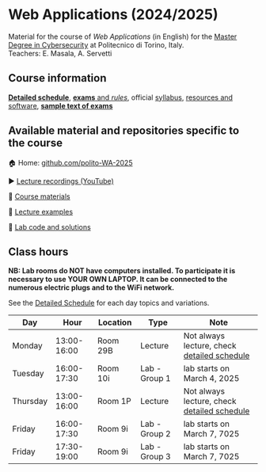 # Web Applications (2024/2025)

Material for the course of _Web Applications_ (in English) for the [Master Degree in Cybersecurity](https://www.polito.it/en/education/master-s-degree-programmes/cybersecurity) at Politecnico di Torino, Italy.  
Teachers: E. Masala, A. Servetti

## Course information

[**Detailed schedule**](/profile/SCHEDULE.md), [**exams** and *rules*](/profile/EXAM.md), official [syllabus](https://didattica.polito.it/pls/portal30/gap.pkg_guide.viewGap?p_cod_ins=01GYOUW&p_a_acc=2025&p_header=S&p_lang=EN&multi=N), [resources and software](/profile/RESOURCES.md), [**sample text of exams**](https://github.com/polito-WA-2024/.github/blob/main/profile/EXAM.md)

## Available material and repositories specific to the course

:house: Home: [github.com/polito-WA-2025](https://github.com/polito-WA-2025)

:arrow_forward: [Lecture recordings (YouTube)]()

:blue_book: [Course materials](https://github.com/polito-WA-2025/materials)

:beginner: [Lecture examples](https://github.com/polito-WA-2025/aw-weeks)

:eyes: [Lab code and solutions](https://github.com/polito-WA-2025/labs-code)

## Class hours

**NB: Lab rooms do NOT have computers installed. To participate it is necessary to use YOUR OWN LAPTOP. It can be connected to the numerous electric plugs and to the WiFi network.**

See the [Detailed Schedule](/profile/SCHEDULE.md) for each day topics and variations.

| Day      | Hour        | Location | Type          | Note                                                                 |
|----------|-------------|----------|---------------|----------------------------------------------------------------------|
| Monday   | 13:00-16:00 | Room 29B | Lecture       | Not always lecture, check [detailed schedule](/profile/SCHEDULE.md)  |
| Tuesday  | 16:00-17:30 | Room 10i | Lab - Group 1 | lab starts on March 4, 2025                                          |
| Thursday | 13:00-16:00 | Room 1P  | Lecture       | Not always lecture, check [detailed schedule](/profile/SCHEDULE.md)  |
| Friday   | 16:00-17:30 | Room 9i  | Lab - Group 2 | lab starts on March 7, 7025                                          |
| Friday   | 17:30-19:00 | Room 9i  | Lab - Group 3 | lab starts on March 7, 7025                                          |

